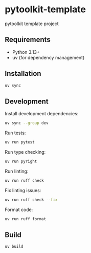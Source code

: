 # pytoolkit-template

pytoolkit template project

## Requirements

- Python 3.13+
- uv (for dependency management)

## Installation

```bash
uv sync
```

## Development

Install development dependencies:

```bash
uv sync --group dev
```

Run tests:

```bash
uv run pytest
```

Run type checking:

```bash
uv run pyright
```

Run linting:

```bash
uv run ruff check
```

Fix linting issues:

```bash
uv run ruff check --fix
```

Format code:

```bash
uv run ruff format
```

## Build

```bash
uv build
```
